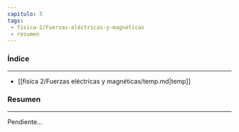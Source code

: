 ```yaml
---
capitulo: 5
tags: 
 - fisica-2/Fuerzas-eléctricas-y-magnéticas
 - resumen
---
```

### Índice 
---
* [[fisica 2/Fuerzas eléctricas y magnéticas/temp.md|temp]]

### Resumen
---
Pendiente...